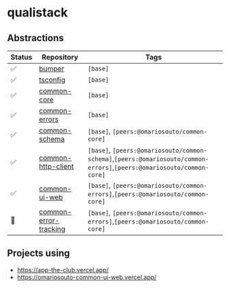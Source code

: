 # qualistack

## Abstractions

| Status | Repository                                                                    | Tags                                                                    |
|--------|-------------------------------------------------------------------------------|-------------------------------------------------------------------------|
| ✅     | [bumper](https://github.com/omariosouto/bumper)                               | `[base]`                                                                |
| ✅     | [tsconfig](https://github.com/omariosouto/tsconfig)                           | `[base]`                                                                |
| ✅     | [common-core](https://github.com/omariosouto/common-core)                     | `[base]`                                                                |
| ✅     | [common-errors](https://github.com/omariosouto/common-errors)                 | `[base]`                                                                |
| ✅     | [common-schema](https://github.com/omariosouto/common-schema)                 | `[base]`, `[peers:@omariosouto/common-core]`                            |
| ✅     | [common-http-client](https://github.com/omariosouto/common-http-client)       | `[base]`, `[peers:@omariosouto/common-schema]`,`[peers:@omariosouto/common-errors]`,`[peers:@omariosouto/common-core]` |
| ✅     | [common-ui-web](https://github.com/omariosouto/common-ui-web)                 | `[base]`, `[peers:@omariosouto/common-errors]`,`[peers:@omariosouto/common-core]` |
| 🚫     | [common-error-tracking](https://github.com/omariosouto/common-error-tracking) | `[base]`, `[peers:@omariosouto/common-errors]`,`[peers:@omariosouto/common-core]` |


## Projects using
- https://app-the-club.vercel.app/
- https://omariosouto-common-ui-web.vercel.app/
